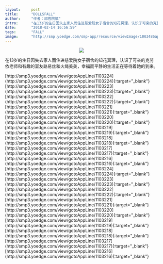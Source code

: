 ```yaml
---
layout:     post
title:      "DOLLSFALL"
author:     "作者：祁答院慎"
intro:      "在13岁的生日因失去家人而住进慈爱院女子宿舍的知花冥理，认识了可亲的克劳依老师和有趣的室友路易丝和火绳美美，幸福而平静的生活正在等待着她的到来。"
date:       "2018-02-14 16:56:59"
tags:       "FALL"
image:      "http://smp.yoedge.com/smp-app/resource/viewImage/1003486appline.png"
---
```

<div style="text-align: center">
<p><img src="http://smp.yoedge.com/smp-app/resource/viewImage/1003486appline.png"/></p>
</div>
<p class="post-meta">
<span>在13岁的生日因失去家人而住进慈爱院女子宿舍的知花冥理，认识了可亲的克劳依老师和有趣的室友路易丝和火绳美美，幸福而平静的生活正在等待着她的到来。</span>
</p>
[http://smp3.yoedge.com/view/gotoAppLine/1103224](http://smp3.yoedge.com/view/gotoAppLine/1103224){:target="_blank"}
[http://smp3.yoedge.com/view/gotoAppLine/1103223](http://smp3.yoedge.com/view/gotoAppLine/1103223){:target="_blank"}
[http://smp3.yoedge.com/view/gotoAppLine/1103222](http://smp3.yoedge.com/view/gotoAppLine/1103222){:target="_blank"}
[http://smp3.yoedge.com/view/gotoAppLine/1103221](http://smp3.yoedge.com/view/gotoAppLine/1103221){:target="_blank"}
[http://smp3.yoedge.com/view/gotoAppLine/1103220](http://smp3.yoedge.com/view/gotoAppLine/1103220){:target="_blank"}
[http://smp3.yoedge.com/view/gotoAppLine/1103219](http://smp3.yoedge.com/view/gotoAppLine/1103219){:target="_blank"}
[http://smp3.yoedge.com/view/gotoAppLine/1103218](http://smp3.yoedge.com/view/gotoAppLine/1103218){:target="_blank"}
[http://smp3.yoedge.com/view/gotoAppLine/1103217](http://smp3.yoedge.com/view/gotoAppLine/1103217){:target="_blank"}
[http://smp3.yoedge.com/view/gotoAppLine/1103216](http://smp3.yoedge.com/view/gotoAppLine/1103216){:target="_blank"}
[http://smp3.yoedge.com/view/gotoAppLine/1103224](http://smp3.yoedge.com/view/gotoAppLine/1103224){:target="_blank"}
[http://smp3.yoedge.com/view/gotoAppLine/1103223](http://smp3.yoedge.com/view/gotoAppLine/1103223){:target="_blank"}
[http://smp3.yoedge.com/view/gotoAppLine/1103222](http://smp3.yoedge.com/view/gotoAppLine/1103222){:target="_blank"}
[http://smp3.yoedge.com/view/gotoAppLine/1103221](http://smp3.yoedge.com/view/gotoAppLine/1103221){:target="_blank"}
[http://smp3.yoedge.com/view/gotoAppLine/1103220](http://smp3.yoedge.com/view/gotoAppLine/1103220){:target="_blank"}
[http://smp3.yoedge.com/view/gotoAppLine/1103219](http://smp3.yoedge.com/view/gotoAppLine/1103219){:target="_blank"}
[http://smp3.yoedge.com/view/gotoAppLine/1103218](http://smp3.yoedge.com/view/gotoAppLine/1103218){:target="_blank"}
[http://smp3.yoedge.com/view/gotoAppLine/1103217](http://smp3.yoedge.com/view/gotoAppLine/1103217){:target="_blank"}
[http://smp3.yoedge.com/view/gotoAppLine/1103216](http://smp3.yoedge.com/view/gotoAppLine/1103216){:target="_blank"}


